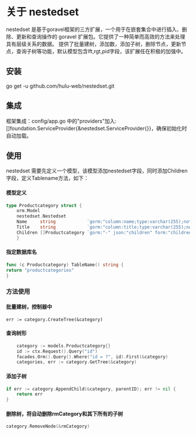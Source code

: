 # 关于 nestedset
nestedset 是基于goravel框架的三方扩展，一个用于在嵌套集合中进行插入、删除、更新和查询操作的 goravel 扩展包。它提供了一种简单而高效的方法来处理具有层级关系的数据。
提供了批量建树，添加数，添加子树，删除节点，更新节点，查询子树等功能，默认模型包含lft,rgt,pid字段，该扩展任在积极的加强中。
## 安装
go get -u  github.com/hulu-web/nestedset.git

## 集成
框架集成：config/app.go 中的"providers"加入: []foundation.ServiceProvider{&nestedset.ServiceProvider{}}，确保初始化时自动加载。
## 使用
nestedset 需要先定义一个模型，该模型添加nestedset字段，同时添加Children字段，定义Tablename方法，如下：
#### 模型定义
```go
type Productcategory struct {
    orm.Model
    nestedset.Nestedset
    Name     string            `gorm:"column:name;type:varchar(255);not null;" form:"name" json:"name"`
    Title    string            `gorm:"column:title;type:varchar(255);not null;" form:"title" json:"title"`
    Children []Productcategory `gorm:"-" json:"children" form:"children"`
    }
```
#### 指定数据库名
```go
func (c Productcategory) TableName() string {
return "productcategories"
}
```
### 方法使用
#### 批量建树，控制器中
```err := category.CreateTree(&category)```
#### 查询树形
```go
    category := models.Productcategory{}
	id := ctx.Request().Query("id")
	facades.Orm().Query().Where("id = ?", id).First(&category)
	categories, err := category.GetTree(&category)
```
#### 添加子树
```go
if err := category.AppendChild(&category, parentID); err != nil {
	return err
}
```
#### 删除树，将自动删除rmCategory和其下所有的子树
```go
category.RemoveNode(&rmCategory)
```

